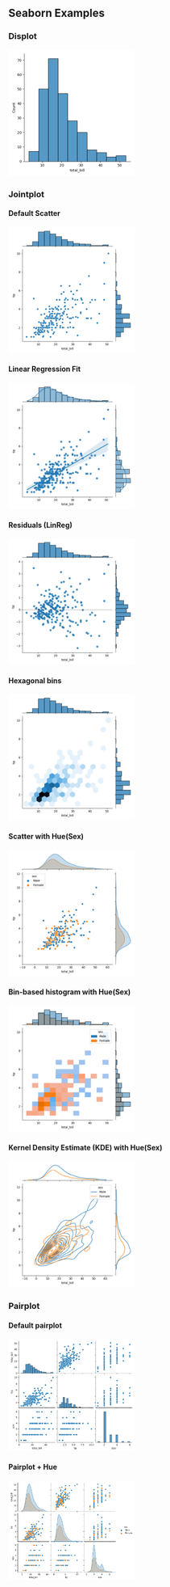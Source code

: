 <!-- SEABORN -->
## Seaborn Examples

### Displot

<img src="https://github.com/j584lee98/dataviz/blob/main/seaborn/images/displot.png" width=250/></td>

### Jointplot

#### Default Scatter
<img src="https://github.com/j584lee98/dataviz/blob/main/seaborn/images/jointplot.png" width=250/>

#### Linear Regression Fit
<img src="https://github.com/j584lee98/dataviz/blob/main/seaborn/images/jointreg.png" width=250/>

#### Residuals (LinReg)
<img src="https://github.com/j584lee98/dataviz/blob/main/seaborn/images/jointresid.png" width=250/>

#### Hexagonal bins
<img src="https://github.com/j584lee98/dataviz/blob/main/seaborn/images/jointhex.png" width=250/>

#### Scatter with Hue(Sex)
<img src="https://github.com/j584lee98/dataviz/blob/main/seaborn/images/jointsex.png" width=250/></td>

#### Bin-based histogram with Hue(Sex)
<img src="https://github.com/j584lee98/dataviz/blob/main/seaborn/images/jointsexhist.png" width=250/></td>

#### Kernel Density Estimate (KDE) with Hue(Sex)
<img src="https://github.com/j584lee98/dataviz/blob/main/seaborn/images/jointsexkde.png" width=250/></td>

### Pairplot

#### Default pairplot
<img src="https://github.com/j584lee98/dataviz/blob/main/seaborn/images/pairplot.png" width=250/>

#### Pairplot + Hue
<img src="https://github.com/j584lee98/dataviz/blob/main/seaborn/images/pairplot_hue.png" width=250/>